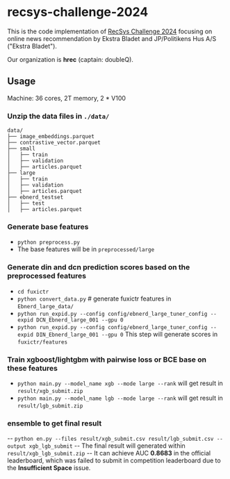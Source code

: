# recsys-challenge-2024

This is the code implementation of [RecSys Challenge 2024](https://recsys.eb.dk/) focusing on online news recommendation by Ekstra Bladet and JP/Politikens Hus A/S ("Ekstra Bladet").

Our organization is **hrec** (captain: doubleQ).

## Usage

Machine: 36 cores, 2T memory, 2 * V100

### Unzip the data files in `./data/`

    data/
    ├── image_embeddings.parquet
    ├── contrastive_vector.parquet
    ├── small
    │   ├── train
    │   ├── validation
    │   ├── articles.parquet
    ├── large
    │   ├── train
    │   ├── validation
    │   ├── articles.parquet
    ├── ebnerd_testset
    │   ├── test
    │   ├── articles.parquet

### Generate base features
- `python preprocess.py`
- The base features will be in `preprocessed/large`

### Generate din and dcn prediction scores based on the preprocessed features
- `cd fuxictr`
- `python convert_data.py` # generate fuxictr features in `Ebnerd_large_data/`
- `python run_expid.py --config config/ebnerd_large_tuner_config --expid DCN_Ebnerd_large_001 --gpu 0`
- `python run_expid.py --config config/ebnerd_large_tuner_config --expid DIN_Ebnerd_large_001 --gpu 0`
This step will generate scores in `fuxictr/features`

### Train xgboost/lightgbm with pairwise loss or BCE base on these features 

- `python main.py --model_name xgb --mode large --rank` will get result in `result/xgb_submit.zip`
- `python main.py --model_name lgb --mode large --rank` will get result in `result/lgb_submit.zip`

### ensemble to get final result
-- `python en.py --files result/xgb_submit.csv result/lgb_submit.csv --output xgb_lgb_submit`
-- The final result will generated within `result/xgb_lgb_submit.zip`
-- It can achieve AUC **0.8683** in the official leaderboard, which was failed to submit in competition leaderboard due to the **Insufficient Space** issue.
